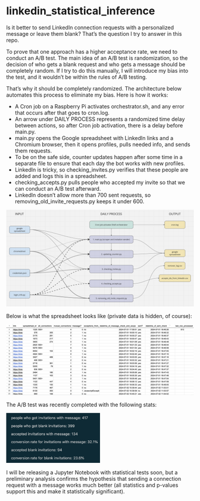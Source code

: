 # linkedin_statistical_inference

Is it better to send LinkedIn connection requests with a personalized message or leave them blank? That’s the question I try to answer in this repo.

To prove that one approach has a higher acceptance rate, we need to conduct an A/B test. The main idea of an A/B test is randomization, so the decision of who gets a blank request and who gets a message should be completely random. If I try to do this manually, I will introduce my bias into the test, and it wouldn’t be within the rules of A/B testing.

That’s why it should be completely randomized. The architecture below automates this process to eliminate my bias. Here is how it works:
- A Cron job on a Raspberry Pi activates orchestrator.sh, and any error that occurs after that goes to cron.log.
- An arrow under DAILY PROCESS represents a randomized time delay between actions, so after Cron job activation, there is a delay before main.py.
- main.py opens the Google spreadsheet with LinkedIn links and a Chromium browser, then it opens profiles, pulls needed info, and sends them requests.
- To be on the safe side, counter updates happen after some time in a separate file to ensure that each day the bot works with new profiles.
- LinkedIn is tricky, so checking_invites.py verifies that these people are added and logs this in a spreadsheet.
- checking_accepts.py pulls people who accepted my invite so that we can conduct an A/B test afterward.
- LinkedIn doesn’t allow more than 700 sent requests, so removing_old_invite_requests.py keeps it under 600.

<img src="architecture.png">

Below is what the spreadsheet looks like (private data is hidden, of course):

<img src="spreadsheet.png">

The A/B test was recently completed with the following stats:

<img src="results.png" width="50%" height="auto">

I will be releasing a Jupyter Notebook with statistical tests soon, but a preliminary analysis confirms the hypothesis that sending a connection request with a message works much better (all statistics and p-values support this and make it statistically significant).
